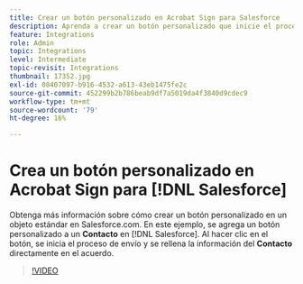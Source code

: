 ```yaml
---
title: Crear un botón personalizado en Acrobat Sign para Salesforce
description: Aprenda a crear un botón personalizado que inicie el proceso de envío y rellene automáticamente un acuerdo
feature: Integrations
role: Admin
topic: Integrations
level: Intermediate
topic-revisit: Integrations
thumbnail: 17352.jpg
exl-id: 08407097-b916-4532-a613-43eb1475fe2c
source-git-commit: 452299b2b786beab9df7a5019da4f3840d9cdec9
workflow-type: tm+mt
source-wordcount: '79'
ht-degree: 16%

---
```


# Crea un botón personalizado en Acrobat Sign para [!DNL Salesforce]

Obtenga más información sobre cómo crear un botón personalizado en un objeto estándar en Salesforce.com. En este ejemplo, se agrega un botón personalizado a un **Contacto** en [!DNL Salesforce]. Al hacer clic en el botón, se inicia el proceso de envío y se rellena la información del **Contacto** directamente en el acuerdo.

>[!VIDEO](https://video.tv.adobe.com/v/17352?quality=12&learn=on&hidetitle=true)
